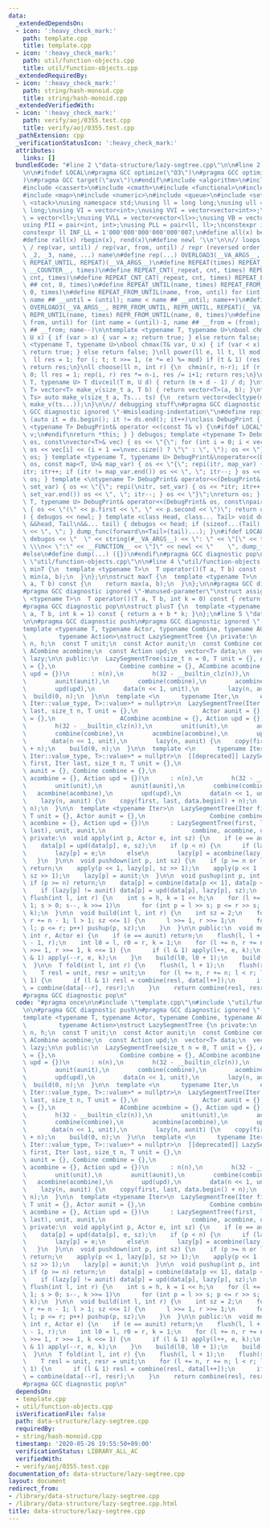 ```yaml
---
data:
  _extendedDependsOn:
  - icon: ':heavy_check_mark:'
    path: template.cpp
    title: template.cpp
  - icon: ':heavy_check_mark:'
    path: util/function-objects.cpp
    title: util/function-objects.cpp
  _extendedRequiredBy:
  - icon: ':heavy_check_mark:'
    path: string/hash-monoid.cpp
    title: string/hash-monoid.cpp
  _extendedVerifiedWith:
  - icon: ':heavy_check_mark:'
    path: verify/aoj/0355.test.cpp
    title: verify/aoj/0355.test.cpp
  _pathExtension: cpp
  _verificationStatusIcon: ':heavy_check_mark:'
  attributes:
    links: []
  bundledCode: "#line 2 \"data-structure/lazy-segtree.cpp\"\n\n#line 2 \"template.cpp\"\
    \n\n#ifndef LOCAL\n#pragma GCC optimize(\"O3\")\n#pragma GCC optimize(\"unroll-loops\"\
    )\n#pragma GCC target(\"avx\")\n#endif\n#include <algorithm>\n#include <bitset>\n\
    #include <cassert>\n#include <cmath>\n#include <functional>\n#include <iostream>\n\
    #include <map>\n#include <numeric>\n#include <queue>\n#include <set>\n#include\
    \ <stack>\nusing namespace std;\nusing ll = long long;\nusing ull = unsigned long\
    \ long;\nusing VI = vector<int>;\nusing VVI = vector<vector<int>>;\nusing VLL\
    \ = vector<ll>;\nusing VVLL = vector<vector<ll>>;\nusing VB = vector<bool>;\n\
    using PII = pair<int, int>;\nusing PLL = pair<ll, ll>;\nconstexpr int INF = 1000000007;\n\
    constexpr ll INF_LL = 1'000'000'000'000'000'007;\n#define all(x) begin(x), end(x)\n\
    #define rall(x) rbegin(x), rend(x)\n#define newl '\\n'\n\n// loops rep(until)\
    \ / rep(var, until) / rep(var, from, until) / repr (reversed order)\n#define OVERLOAD3(_1,\
    \ _2, _3, name, ...) name\n#define rep(...) OVERLOAD3(__VA_ARGS__, REPEAT_FROM_UNTIL,\
    \ REPEAT_UNTIL, REPEAT)(__VA_ARGS__)\n#define REPEAT(times) REPEAT_CNT(_repeat,\
    \ __COUNTER__, times)\n#define REPEAT_CNT(_repeat, cnt, times) REPEAT_CNT_CAT(_repeat,\
    \ cnt, times)\n#define REPEAT_CNT_CAT(_repeat, cnt, times) REPEAT_FROM_UNTIL(_repeat\
    \ ## cnt, 0, times)\n#define REPEAT_UNTIL(name, times) REPEAT_FROM_UNTIL(name,\
    \ 0, times)\n#define REPEAT_FROM_UNTIL(name, from, until) for (int name = from,\
    \ name ## __until = (until); name < name ## __until; name++)\n#define repr(...)\
    \ OVERLOAD3(__VA_ARGS__, REPR_FROM_UNTIL, REPR_UNTIL, REPEAT)(__VA_ARGS__)\n#define\
    \ REPR_UNTIL(name, times) REPR_FROM_UNTIL(name, 0, times)\n#define REPR_FROM_UNTIL(name,\
    \ from, until) for (int name = (until)-1, name ## __from = (from); name >= name\
    \ ## __from; name--)\n\ntemplate <typename T, typename U>\nbool chmin(T& var,\
    \ U x) { if (var > x) { var = x; return true; } else return false; }\ntemplate\
    \ <typename T, typename U>\nbool chmax(T& var, U x) { if (var < x) { var = x;\
    \ return true; } else return false; }\nll power(ll e, ll t, ll mod = INF_LL) {\n\
    \  ll res = 1; for (; t; t >>= 1, (e *= e) %= mod) if (t & 1) (res *= e) %= mod;\
    \ return res;\n}\nll choose(ll n, int r) {\n  chmin(r, n-r); if (r < 0) return\
    \ 0; ll res = 1; rep(i, r) res *= n-i, res /= i+1; return res;\n}\ntemplate <typename\
    \ T, typename U> T divceil(T m, U d) { return (m + d - 1) / d; }\ntemplate <typename\
    \ T> vector<T> make_v(size_t a, T b) { return vector<T>(a, b); }\ntemplate <typename...\
    \ Ts> auto make_v(size_t a, Ts... ts) {\n  return vector<decltype(make_v(ts...))>(a,\
    \ make_v(ts...));\n}\n\n// debugging stuff\n#pragma GCC diagnostic push\n#pragma\
    \ GCC diagnostic ignored \"-Wmisleading-indentation\"\n#define repi(it, ds) for\
    \ (auto it = ds.begin(); it != ds.end(); it++)\nclass DebugPrint { public: template\
    \ <typename T> DebugPrint& operator <<(const T& v) {\n#ifdef LOCAL\n    cerr <<\
    \ v;\n#endif\nreturn *this; } } debugos; template <typename T> DebugPrint& operator<<(DebugPrint&\
    \ os, const\nvector<T>& vec) { os << \"{\"; for (int i = 0; i < vec.size(); i++)\
    \ os << vec[i] << (i + 1 ==\nvec.size() ? \"\" : \", \"); os << \"}\"; return\
    \ os; } template <typename T, typename U> DebugPrint&\noperator<<(DebugPrint&\
    \ os, const map<T, U>& map_var) { os << \"{\"; repi(itr, map_var) { os << *\n\
    itr; itr++; if (itr != map_var.end()) os << \", \"; itr--; } os << \"}\"; return\
    \ os; } template <\ntypename T> DebugPrint& operator<<(DebugPrint& os, const set<T>&\
    \ set_var) { os << \"{\"; repi(\nitr, set_var) { os << *itr; itr++; if (itr !=\
    \ set_var.end()) os << \", \"; itr--; } os << \"}\";\nreturn os; } template <typename\
    \ T, typename U> DebugPrint& operator<<(DebugPrint& os, const\npair<T, U>& p)\
    \ { os << \"(\" << p.first << \", \" << p.second << \")\"; return os; } void dump_func(\n\
    ) { debugos << newl; } template <class Head, class... Tail> void dump_func(Head\
    \ &&head, Tail\n&&... tail) { debugos << head; if (sizeof...(Tail) > 0) { debugos\
    \ << \", \"; } dump_func(forward\n<Tail>(tail)...); }\n#ifdef LOCAL\n#define dump(...)\
    \ debugos << \"  \" << string(#__VA_ARGS__) << \": \" << \"[\" << to_string(__LINE__)\
    \ \\\n<< \":\" << __FUNCTION__ << \"]\" << newl << \"    \", dump_func(__VA_ARGS__)\n\
    #else\n#define dump(...) ({})\n#endif\n#pragma GCC diagnostic pop\n\n\n#line 2\
    \ \"util/function-objects.cpp\"\n\n#line 4 \"util/function-objects.cpp\"\n\nstruct\
    \ minT {\n  template <typename T>\n  T operator()(T a, T b) const {\n    return\
    \ min(a, b);\n  }\n};\n\nstruct maxT {\n  template <typename T>\n  T operator()(T\
    \ a, T b) const {\n    return max(a, b);\n  }\n};\n\n#pragma GCC diagnostic push\n\
    #pragma GCC diagnostic ignored \"-Wunused-parameter\"\nstruct assignT {\n  template\
    \ <typename T>\n  T operator()(T a, T b, int k = 0) const { return b; }\n};\n\
    #pragma GCC diagnostic pop\n\nstruct plusT {\n  template <typename T>\n  T operator()(T\
    \ a, T b, int k = 1) const { return a + b * k; }\n};\n#line 5 \"data-structure/lazy-segtree.cpp\"\
    \n\n#pragma GCC diagnostic push\n#pragma GCC diagnostic ignored \"-Wshadow\"\n\
    template <typename T, typename Actor, typename Combine, typename ACombine,\n \
    \         typename Action>\nstruct LazySegmentTree {\n private:\n  const size_t\
    \ n, h;\n  const T unit;\n  const Actor aunit;\n  const Combine combine;\n  const\
    \ ACombine acombine;\n  const Action upd;\n  vector<T> data;\n  vector<Actor>\
    \ lazy;\n\n public:\n  LazySegmentTree(size_t n = 0, T unit = {}, Actor aunit\
    \ = {},\n                  Combine combine = {}, ACombine acombine = {}, Action\
    \ upd = {})\n      : n(n),\n        h(32 - __builtin_clz(n)),\n        unit(unit),\n\
    \        aunit(aunit),\n        combine(combine),\n        acombine(acombine),\n\
    \        upd(upd),\n        data(n << 1, unit),\n        lazy(n, aunit) {\n  \
    \  build(0, n);\n  }\n\n  template <\n      typename Iter,\n      enable_if_t<is_same<typename\
    \ Iter::value_type, T>::value>* = nullptr>\n  LazySegmentTree(Iter first, Iter\
    \ last, size_t n, T unit = {},\n                  Actor aunit = {}, Combine combine\
    \ = {},\n                  ACombine acombine = {}, Action upd = {})\n      : n(n),\n\
    \        h(32 - __builtin_clz(n)),\n        unit(unit),\n        aunit(aunit),\n\
    \        combine(combine),\n        acombine(acombine),\n        upd(upd),\n \
    \       data(n << 1, unit),\n        lazy(n, aunit) {\n    copy(first, last, data.begin()\
    \ + n);\n    build(0, n);\n  }\n\n  template <\n      typename Iter,\n      enable_if_t<!is_same<typename\
    \ Iter::value_type, T>::value>* = nullptr>\n  [[deprecated]] LazySegmentTree(Iter\
    \ first, Iter last, size_t n, T unit = {},\n                                 Actor\
    \ aunit = {}, Combine combine = {},\n                                 ACombine\
    \ acombine = {}, Action upd = {})\n      : n(n),\n        h(32 - __builtin_clz(n)),\n\
    \        unit(unit),\n        aunit(aunit),\n        combine(combine),\n     \
    \   acombine(acombine),\n        upd(upd),\n        data(n << 1, unit),\n    \
    \    lazy(n, aunit) {\n    copy(first, last, data.begin() + n);\n    build(0,\
    \ n);\n  }\n\n  template <typename Iter>\n  LazySegmentTree(Iter first, Iter last,\
    \ T unit = {}, Actor aunit = {},\n                  Combine combine = {}, ACombine\
    \ acombine = {}, Action upd = {})\n      : LazySegmentTree(first, last, distance(first,\
    \ last), unit, aunit,\n                        combine, acombine, upd) {}\n\n\
    \ private:\n  void apply(int p, Actor e, int sz) {\n    if (e == aunit) return;\n\
    \    data[p] = upd(data[p], e, sz);\n    if (p < n) {\n      if (lazy[p] == aunit)\n\
    \        lazy[p] = e;\n      else\n        lazy[p] = acombine(lazy[p], e);\n \
    \   }\n  }\n\n  void pushdown(int p, int sz) {\n    if (p >= n or lazy[p] == aunit)\
    \ return;\n    apply(p << 1, lazy[p], sz >> 1);\n    apply(p << 1 | 1, lazy[p],\
    \ sz >> 1);\n    lazy[p] = aunit;\n  }\n\n  void pushup(int p, int sz) {\n   \
    \ if (p >= n) return;\n    data[p] = combine(data[p << 1], data[p << 1 | 1]);\n\
    \    if (lazy[p] != aunit) data[p] = upd(data[p], lazy[p], sz);\n  }\n\n  void\
    \ flush(int l, int r) {\n    int s = h, k = 1 << h;\n    for (l += n, r += n -\
    \ 1; s > 0; s--, k >>= 1)\n      for (int p = l >> s; p <= r >> s; p++) pushdown(p,\
    \ k);\n  }\n\n  void build(int l, int r) {\n    int sz = 2;\n    for (l += n,\
    \ r += n - 1; l > 1; sz <<= 1) {\n      l >>= 1, r >>= 1;\n      for (int p =\
    \ l; p <= r; p++) pushup(p, sz);\n    }\n  }\n\n public:\n  void modify(int l,\
    \ int r, Actor e) {\n    if (e == aunit) return;\n    flush(l, l + 1);\n    flush(r\
    \ - 1, r);\n    int l0 = l, r0 = r, k = 1;\n    for (l += n, r += n; l < r; l\
    \ >>= 1, r >>= 1, k <<= 1) {\n      if (l & 1) apply(l++, e, k);\n      if (r\
    \ & 1) apply(--r, e, k);\n    }\n    build(l0, l0 + 1);\n    build(r0 - 1, r0);\n\
    \  }\n\n  T fold(int l, int r) {\n    flush(l, l + 1);\n    flush(r - 1, r);\n\
    \    T resl = unit, resr = unit;\n    for (l += n, r += n; l < r; l >>= 1, r >>=\
    \ 1) {\n      if (l & 1) resl = combine(resl, data[l++]);\n      if (r & 1) resr\
    \ = combine(data[--r], resr);\n    }\n    return combine(resl, resr);\n  }\n};\n\
    #pragma GCC diagnostic pop\n"
  code: "#pragma once\n\n#include \"template.cpp\"\n#include \"util/function-objects.cpp\"\
    \n\n#pragma GCC diagnostic push\n#pragma GCC diagnostic ignored \"-Wshadow\"\n\
    template <typename T, typename Actor, typename Combine, typename ACombine,\n \
    \         typename Action>\nstruct LazySegmentTree {\n private:\n  const size_t\
    \ n, h;\n  const T unit;\n  const Actor aunit;\n  const Combine combine;\n  const\
    \ ACombine acombine;\n  const Action upd;\n  vector<T> data;\n  vector<Actor>\
    \ lazy;\n\n public:\n  LazySegmentTree(size_t n = 0, T unit = {}, Actor aunit\
    \ = {},\n                  Combine combine = {}, ACombine acombine = {}, Action\
    \ upd = {})\n      : n(n),\n        h(32 - __builtin_clz(n)),\n        unit(unit),\n\
    \        aunit(aunit),\n        combine(combine),\n        acombine(acombine),\n\
    \        upd(upd),\n        data(n << 1, unit),\n        lazy(n, aunit) {\n  \
    \  build(0, n);\n  }\n\n  template <\n      typename Iter,\n      enable_if_t<is_same<typename\
    \ Iter::value_type, T>::value>* = nullptr>\n  LazySegmentTree(Iter first, Iter\
    \ last, size_t n, T unit = {},\n                  Actor aunit = {}, Combine combine\
    \ = {},\n                  ACombine acombine = {}, Action upd = {})\n      : n(n),\n\
    \        h(32 - __builtin_clz(n)),\n        unit(unit),\n        aunit(aunit),\n\
    \        combine(combine),\n        acombine(acombine),\n        upd(upd),\n \
    \       data(n << 1, unit),\n        lazy(n, aunit) {\n    copy(first, last, data.begin()\
    \ + n);\n    build(0, n);\n  }\n\n  template <\n      typename Iter,\n      enable_if_t<!is_same<typename\
    \ Iter::value_type, T>::value>* = nullptr>\n  [[deprecated]] LazySegmentTree(Iter\
    \ first, Iter last, size_t n, T unit = {},\n                                 Actor\
    \ aunit = {}, Combine combine = {},\n                                 ACombine\
    \ acombine = {}, Action upd = {})\n      : n(n),\n        h(32 - __builtin_clz(n)),\n\
    \        unit(unit),\n        aunit(aunit),\n        combine(combine),\n     \
    \   acombine(acombine),\n        upd(upd),\n        data(n << 1, unit),\n    \
    \    lazy(n, aunit) {\n    copy(first, last, data.begin() + n);\n    build(0,\
    \ n);\n  }\n\n  template <typename Iter>\n  LazySegmentTree(Iter first, Iter last,\
    \ T unit = {}, Actor aunit = {},\n                  Combine combine = {}, ACombine\
    \ acombine = {}, Action upd = {})\n      : LazySegmentTree(first, last, distance(first,\
    \ last), unit, aunit,\n                        combine, acombine, upd) {}\n\n\
    \ private:\n  void apply(int p, Actor e, int sz) {\n    if (e == aunit) return;\n\
    \    data[p] = upd(data[p], e, sz);\n    if (p < n) {\n      if (lazy[p] == aunit)\n\
    \        lazy[p] = e;\n      else\n        lazy[p] = acombine(lazy[p], e);\n \
    \   }\n  }\n\n  void pushdown(int p, int sz) {\n    if (p >= n or lazy[p] == aunit)\
    \ return;\n    apply(p << 1, lazy[p], sz >> 1);\n    apply(p << 1 | 1, lazy[p],\
    \ sz >> 1);\n    lazy[p] = aunit;\n  }\n\n  void pushup(int p, int sz) {\n   \
    \ if (p >= n) return;\n    data[p] = combine(data[p << 1], data[p << 1 | 1]);\n\
    \    if (lazy[p] != aunit) data[p] = upd(data[p], lazy[p], sz);\n  }\n\n  void\
    \ flush(int l, int r) {\n    int s = h, k = 1 << h;\n    for (l += n, r += n -\
    \ 1; s > 0; s--, k >>= 1)\n      for (int p = l >> s; p <= r >> s; p++) pushdown(p,\
    \ k);\n  }\n\n  void build(int l, int r) {\n    int sz = 2;\n    for (l += n,\
    \ r += n - 1; l > 1; sz <<= 1) {\n      l >>= 1, r >>= 1;\n      for (int p =\
    \ l; p <= r; p++) pushup(p, sz);\n    }\n  }\n\n public:\n  void modify(int l,\
    \ int r, Actor e) {\n    if (e == aunit) return;\n    flush(l, l + 1);\n    flush(r\
    \ - 1, r);\n    int l0 = l, r0 = r, k = 1;\n    for (l += n, r += n; l < r; l\
    \ >>= 1, r >>= 1, k <<= 1) {\n      if (l & 1) apply(l++, e, k);\n      if (r\
    \ & 1) apply(--r, e, k);\n    }\n    build(l0, l0 + 1);\n    build(r0 - 1, r0);\n\
    \  }\n\n  T fold(int l, int r) {\n    flush(l, l + 1);\n    flush(r - 1, r);\n\
    \    T resl = unit, resr = unit;\n    for (l += n, r += n; l < r; l >>= 1, r >>=\
    \ 1) {\n      if (l & 1) resl = combine(resl, data[l++]);\n      if (r & 1) resr\
    \ = combine(data[--r], resr);\n    }\n    return combine(resl, resr);\n  }\n};\n\
    #pragma GCC diagnostic pop\n"
  dependsOn:
  - template.cpp
  - util/function-objects.cpp
  isVerificationFile: false
  path: data-structure/lazy-segtree.cpp
  requiredBy:
  - string/hash-monoid.cpp
  timestamp: '2020-05-26 19:55:50+09:00'
  verificationStatus: LIBRARY_ALL_AC
  verifiedWith:
  - verify/aoj/0355.test.cpp
documentation_of: data-structure/lazy-segtree.cpp
layout: document
redirect_from:
- /library/data-structure/lazy-segtree.cpp
- /library/data-structure/lazy-segtree.cpp.html
title: data-structure/lazy-segtree.cpp
---
```


